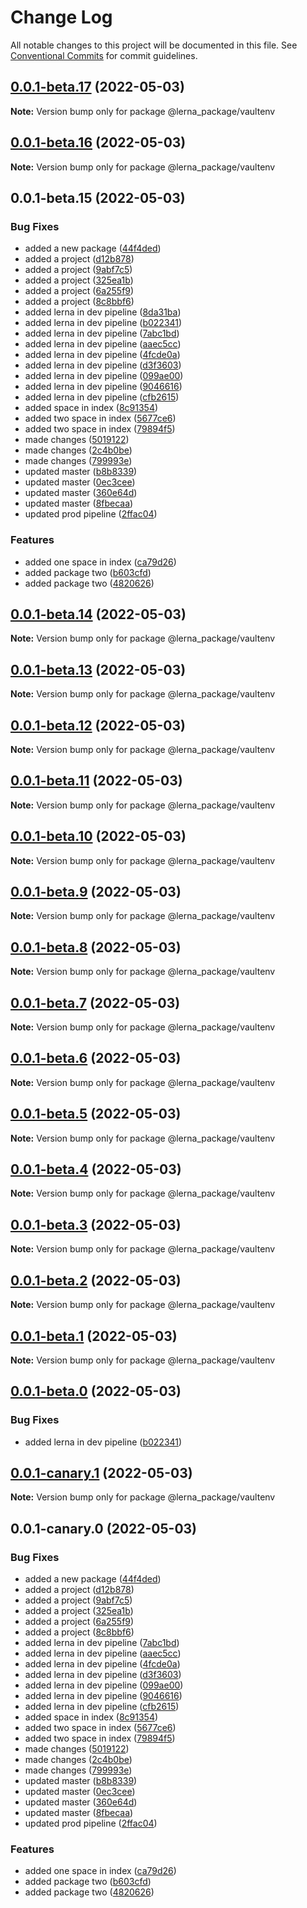 # Change Log

All notable changes to this project will be documented in this file.
See [Conventional Commits](https://conventionalcommits.org) for commit guidelines.

## [0.0.1-beta.17](https://github.com/prashant9428/LENRA_PACKAGE/compare/@lerna_package/vaultenv@0.0.1-beta.16...@lerna_package/vaultenv@0.0.1-beta.17) (2022-05-03)

**Note:** Version bump only for package @lerna_package/vaultenv





## [0.0.1-beta.16](https://github.com/prashant9428/LENRA_PACKAGE/compare/@lerna_package/vaultenv@0.0.1-beta.15...@lerna_package/vaultenv@0.0.1-beta.16) (2022-05-03)

**Note:** Version bump only for package @lerna_package/vaultenv





## 0.0.1-beta.15 (2022-05-03)


### Bug Fixes

* added a new package ([44f4ded](https://github.com/prashant9428/LENRA_PACKAGE/commit/44f4dedae8c2f47507564106aa6f5a50dfc486ec))
* added a project ([d12b878](https://github.com/prashant9428/LENRA_PACKAGE/commit/d12b8781a81abc9d2e43aee3d90b5c7309a14963))
* added a project ([9abf7c5](https://github.com/prashant9428/LENRA_PACKAGE/commit/9abf7c5a4200f97ecfc9e317f42efcff2cd6ef18))
* added a project ([325ea1b](https://github.com/prashant9428/LENRA_PACKAGE/commit/325ea1b250ec7a9031d84a0673a6aa71e043c11a))
* added a project ([6a255f9](https://github.com/prashant9428/LENRA_PACKAGE/commit/6a255f932d6cdd8727136cb81c7cd43a3a86d7e4))
* added a project ([8c8bbf6](https://github.com/prashant9428/LENRA_PACKAGE/commit/8c8bbf6c77b0f12f83a8872e658e523377df7e8b))
* added lerna in dev pipeline ([8da31ba](https://github.com/prashant9428/LENRA_PACKAGE/commit/8da31bad6542d4b3335d2895ab04798a141884ce))
* added lerna in dev pipeline ([b022341](https://github.com/prashant9428/LENRA_PACKAGE/commit/b022341f3b98838b1de9dba53a587ef5d1e62cfa))
* added lerna in dev pipeline ([7abc1bd](https://github.com/prashant9428/LENRA_PACKAGE/commit/7abc1bd4e5fe73309010e3b06c01c6957f1e2415))
* added lerna in dev pipeline ([aaec5cc](https://github.com/prashant9428/LENRA_PACKAGE/commit/aaec5cc39c8727dec4d418f1d996fa3cc72cbc30))
* added lerna in dev pipeline ([4fcde0a](https://github.com/prashant9428/LENRA_PACKAGE/commit/4fcde0a87cd4def6f3f186ef8f0c338db0ede109))
* added lerna in dev pipeline ([d3f3603](https://github.com/prashant9428/LENRA_PACKAGE/commit/d3f3603a051c5933afe553d4bdc11f51aed86494))
* added lerna in dev pipeline ([099ae00](https://github.com/prashant9428/LENRA_PACKAGE/commit/099ae004374ddc9aebe9bc6a9efb48621c4b53f7))
* added lerna in dev pipeline ([9046616](https://github.com/prashant9428/LENRA_PACKAGE/commit/9046616282cabf638e935389a4643609a39b729c))
* added lerna in dev pipeline ([cfb2615](https://github.com/prashant9428/LENRA_PACKAGE/commit/cfb2615ada1d834d5a542811e86af5dc689ce52b))
* added space in index ([8c91354](https://github.com/prashant9428/LENRA_PACKAGE/commit/8c913544ab1bdbeb46ea4302bc6359da3f1173e3))
* added two space in index ([5677ce6](https://github.com/prashant9428/LENRA_PACKAGE/commit/5677ce6b21a2e949278f9066d952804518efc23d))
* added two space in index ([79894f5](https://github.com/prashant9428/LENRA_PACKAGE/commit/79894f5f39ae4542e0d1cd5578302887633d1ffd))
* made changes ([5019122](https://github.com/prashant9428/LENRA_PACKAGE/commit/501912239b04d8715631882550594e5015c94f53))
* made changes ([2c4b0be](https://github.com/prashant9428/LENRA_PACKAGE/commit/2c4b0bea22a1b1927799beaaad95830466ca6b28))
* made changes ([799993e](https://github.com/prashant9428/LENRA_PACKAGE/commit/799993e2051336fcaee37d16044d1a4c2ef23eec))
* updated master ([b8b8339](https://github.com/prashant9428/LENRA_PACKAGE/commit/b8b833983f87d7853c4a80ceae1b51faac9799f1))
* updated master ([0ec3cee](https://github.com/prashant9428/LENRA_PACKAGE/commit/0ec3ceebb6d56bd29569b0cad6689908ddc0227b))
* updated master ([360e64d](https://github.com/prashant9428/LENRA_PACKAGE/commit/360e64d22eff48257174ac6cd8e9da7efec1d213))
* updated master ([8fbecaa](https://github.com/prashant9428/LENRA_PACKAGE/commit/8fbecaa80348f4eac2e16ef63e5976e6c849242b))
* updated prod pipeline ([2ffac04](https://github.com/prashant9428/LENRA_PACKAGE/commit/2ffac041ede5f6b8b21b7a8405f2ee254358b63a))


### Features

* added one space in index ([ca79d26](https://github.com/prashant9428/LENRA_PACKAGE/commit/ca79d26e26d6b33885238e4d3836cea843a41e08))
* added package two ([b603cfd](https://github.com/prashant9428/LENRA_PACKAGE/commit/b603cfda380b57e4d423bf654ec3b8a3efa42e35))
* added package two ([4820626](https://github.com/prashant9428/LENRA_PACKAGE/commit/48206260b3ffa25d43a793b2b289366dbeb477a2))





## [0.0.1-beta.14](https://github.com/prashant9428/LENRA_PACKAGE/compare/@lerna_package/vaultenv@0.0.1-beta.13...@lerna_package/vaultenv@0.0.1-beta.14) (2022-05-03)

**Note:** Version bump only for package @lerna_package/vaultenv





## [0.0.1-beta.13](https://github.com/prashant9428/LENRA_PACKAGE/compare/@lerna_package/vaultenv@0.0.1-beta.12...@lerna_package/vaultenv@0.0.1-beta.13) (2022-05-03)

**Note:** Version bump only for package @lerna_package/vaultenv





## [0.0.1-beta.12](https://github.com/prashant9428/LENRA_PACKAGE/compare/@lerna_package/vaultenv@0.0.1-beta.11...@lerna_package/vaultenv@0.0.1-beta.12) (2022-05-03)

**Note:** Version bump only for package @lerna_package/vaultenv





## [0.0.1-beta.11](https://github.com/prashant9428/LENRA_PACKAGE/compare/@lerna_package/vaultenv@0.0.1-beta.10...@lerna_package/vaultenv@0.0.1-beta.11) (2022-05-03)

**Note:** Version bump only for package @lerna_package/vaultenv





## [0.0.1-beta.10](https://github.com/prashant9428/LENRA_PACKAGE/compare/@lerna_package/vaultenv@0.0.1-beta.9...@lerna_package/vaultenv@0.0.1-beta.10) (2022-05-03)

**Note:** Version bump only for package @lerna_package/vaultenv





## [0.0.1-beta.9](https://github.com/prashant9428/LENRA_PACKAGE/compare/@lerna_package/vaultenv@0.0.1-beta.8...@lerna_package/vaultenv@0.0.1-beta.9) (2022-05-03)

**Note:** Version bump only for package @lerna_package/vaultenv





## [0.0.1-beta.8](https://github.com/prashant9428/LENRA_PACKAGE/compare/@lerna_package/vaultenv@0.0.1-beta.7...@lerna_package/vaultenv@0.0.1-beta.8) (2022-05-03)

**Note:** Version bump only for package @lerna_package/vaultenv





## [0.0.1-beta.7](https://github.com/prashant9428/LENRA_PACKAGE/compare/@lerna_package/vaultenv@0.0.1-beta.6...@lerna_package/vaultenv@0.0.1-beta.7) (2022-05-03)

**Note:** Version bump only for package @lerna_package/vaultenv





## [0.0.1-beta.6](https://github.com/prashant9428/LENRA_PACKAGE/compare/@lerna_package/vaultenv@0.0.1-beta.5...@lerna_package/vaultenv@0.0.1-beta.6) (2022-05-03)

**Note:** Version bump only for package @lerna_package/vaultenv





## [0.0.1-beta.5](https://github.com/prashant9428/LENRA_PACKAGE/compare/@lerna_package/vaultenv@0.0.1-beta.4...@lerna_package/vaultenv@0.0.1-beta.5) (2022-05-03)

**Note:** Version bump only for package @lerna_package/vaultenv





## [0.0.1-beta.4](https://github.com/prashant9428/LENRA_PACKAGE/compare/@lerna_package/vaultenv@0.0.1-beta.3...@lerna_package/vaultenv@0.0.1-beta.4) (2022-05-03)

**Note:** Version bump only for package @lerna_package/vaultenv





## [0.0.1-beta.3](https://github.com/prashant9428/LENRA_PACKAGE/compare/@lerna_package/vaultenv@0.0.1-beta.2...@lerna_package/vaultenv@0.0.1-beta.3) (2022-05-03)

**Note:** Version bump only for package @lerna_package/vaultenv





## [0.0.1-beta.2](https://github.com/prashant9428/LENRA_PACKAGE/compare/@lerna_package/vaultenv@0.0.1-beta.1...@lerna_package/vaultenv@0.0.1-beta.2) (2022-05-03)

**Note:** Version bump only for package @lerna_package/vaultenv





## [0.0.1-beta.1](https://github.com/prashant9428/LENRA_PACKAGE/compare/@lerna_package/vaultenv@0.0.1-beta.0...@lerna_package/vaultenv@0.0.1-beta.1) (2022-05-03)

**Note:** Version bump only for package @lerna_package/vaultenv





## [0.0.1-beta.0](https://github.com/prashant9428/LENRA_PACKAGE/compare/@lerna_package/vaultenv@0.0.1-canary.1...@lerna_package/vaultenv@0.0.1-beta.0) (2022-05-03)


### Bug Fixes

* added lerna in dev pipeline ([b022341](https://github.com/prashant9428/LENRA_PACKAGE/commit/b022341f3b98838b1de9dba53a587ef5d1e62cfa))





## [0.0.1-canary.1](https://github.com/prashant9428/LENRA_PACKAGE/compare/@lerna_package/vaultenv@0.0.1-canary.0...@lerna_package/vaultenv@0.0.1-canary.1) (2022-05-03)

**Note:** Version bump only for package @lerna_package/vaultenv





## 0.0.1-canary.0 (2022-05-03)


### Bug Fixes

* added a new package ([44f4ded](https://github.com/prashant9428/LENRA_PACKAGE/commit/44f4dedae8c2f47507564106aa6f5a50dfc486ec))
* added a project ([d12b878](https://github.com/prashant9428/LENRA_PACKAGE/commit/d12b8781a81abc9d2e43aee3d90b5c7309a14963))
* added a project ([9abf7c5](https://github.com/prashant9428/LENRA_PACKAGE/commit/9abf7c5a4200f97ecfc9e317f42efcff2cd6ef18))
* added a project ([325ea1b](https://github.com/prashant9428/LENRA_PACKAGE/commit/325ea1b250ec7a9031d84a0673a6aa71e043c11a))
* added a project ([6a255f9](https://github.com/prashant9428/LENRA_PACKAGE/commit/6a255f932d6cdd8727136cb81c7cd43a3a86d7e4))
* added a project ([8c8bbf6](https://github.com/prashant9428/LENRA_PACKAGE/commit/8c8bbf6c77b0f12f83a8872e658e523377df7e8b))
* added lerna in dev pipeline ([7abc1bd](https://github.com/prashant9428/LENRA_PACKAGE/commit/7abc1bd4e5fe73309010e3b06c01c6957f1e2415))
* added lerna in dev pipeline ([aaec5cc](https://github.com/prashant9428/LENRA_PACKAGE/commit/aaec5cc39c8727dec4d418f1d996fa3cc72cbc30))
* added lerna in dev pipeline ([4fcde0a](https://github.com/prashant9428/LENRA_PACKAGE/commit/4fcde0a87cd4def6f3f186ef8f0c338db0ede109))
* added lerna in dev pipeline ([d3f3603](https://github.com/prashant9428/LENRA_PACKAGE/commit/d3f3603a051c5933afe553d4bdc11f51aed86494))
* added lerna in dev pipeline ([099ae00](https://github.com/prashant9428/LENRA_PACKAGE/commit/099ae004374ddc9aebe9bc6a9efb48621c4b53f7))
* added lerna in dev pipeline ([9046616](https://github.com/prashant9428/LENRA_PACKAGE/commit/9046616282cabf638e935389a4643609a39b729c))
* added lerna in dev pipeline ([cfb2615](https://github.com/prashant9428/LENRA_PACKAGE/commit/cfb2615ada1d834d5a542811e86af5dc689ce52b))
* added space in index ([8c91354](https://github.com/prashant9428/LENRA_PACKAGE/commit/8c913544ab1bdbeb46ea4302bc6359da3f1173e3))
* added two space in index ([5677ce6](https://github.com/prashant9428/LENRA_PACKAGE/commit/5677ce6b21a2e949278f9066d952804518efc23d))
* added two space in index ([79894f5](https://github.com/prashant9428/LENRA_PACKAGE/commit/79894f5f39ae4542e0d1cd5578302887633d1ffd))
* made changes ([5019122](https://github.com/prashant9428/LENRA_PACKAGE/commit/501912239b04d8715631882550594e5015c94f53))
* made changes ([2c4b0be](https://github.com/prashant9428/LENRA_PACKAGE/commit/2c4b0bea22a1b1927799beaaad95830466ca6b28))
* made changes ([799993e](https://github.com/prashant9428/LENRA_PACKAGE/commit/799993e2051336fcaee37d16044d1a4c2ef23eec))
* updated master ([b8b8339](https://github.com/prashant9428/LENRA_PACKAGE/commit/b8b833983f87d7853c4a80ceae1b51faac9799f1))
* updated master ([0ec3cee](https://github.com/prashant9428/LENRA_PACKAGE/commit/0ec3ceebb6d56bd29569b0cad6689908ddc0227b))
* updated master ([360e64d](https://github.com/prashant9428/LENRA_PACKAGE/commit/360e64d22eff48257174ac6cd8e9da7efec1d213))
* updated master ([8fbecaa](https://github.com/prashant9428/LENRA_PACKAGE/commit/8fbecaa80348f4eac2e16ef63e5976e6c849242b))
* updated prod pipeline ([2ffac04](https://github.com/prashant9428/LENRA_PACKAGE/commit/2ffac041ede5f6b8b21b7a8405f2ee254358b63a))


### Features

* added one space in index ([ca79d26](https://github.com/prashant9428/LENRA_PACKAGE/commit/ca79d26e26d6b33885238e4d3836cea843a41e08))
* added package two ([b603cfd](https://github.com/prashant9428/LENRA_PACKAGE/commit/b603cfda380b57e4d423bf654ec3b8a3efa42e35))
* added package two ([4820626](https://github.com/prashant9428/LENRA_PACKAGE/commit/48206260b3ffa25d43a793b2b289366dbeb477a2))
